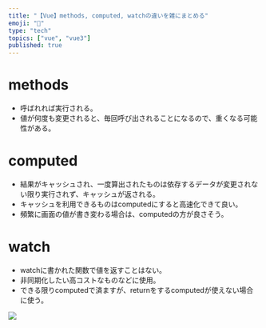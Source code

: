 ```yaml
---
title: "【Vue】methods, computed, watchの違いを雑にまとめる"
emoji: "🧰"
type: "tech"
topics: ["vue", "vue3"]
published: true
---
```


# methods
- 呼ばれれば実行される。
- 値が何度も変更されると、毎回呼び出されることになるので、重くなる可能性がある。

# computed
- 結果がキャッシュされ、一度算出されたものは依存するデータが変更されない限り実行されず、キャッシュが返される。
- キャッシュを利用できるものはcomputedにすると高速化できて良い。
- 頻繁に画面の値が書き変わる場合は、computedの方が良さそう。

# watch
- watchに書かれた関数で値を返すことはない。
- 非同期化したい高コストなものなどに使用。
- できる限りcomputedで済ますが、returnをするcomputedが使えない場合に使う。

![](https://storage.googleapis.com/zenn-user-upload/ebb7c435b038-20220415.png)